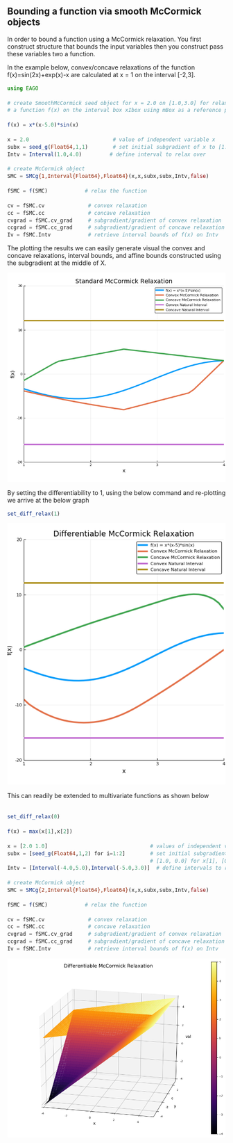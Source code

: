 ## **Bounding a function via smooth McCormick objects**
In order to bound a function using a McCormick relaxation. You first construct
structure that bounds the input variables then you construct pass these variables
two a function.

In the example below, convex/concave relaxations of the function f(x)=sin(2x)+exp(x)-x
are calculated at x = 1 on the interval [-2,3].

```julia
using EAGO

# create SmoothMcCormick seed object for x = 2.0 on [1.0,3.0] for relaxing
# a function f(x) on the interval box xIbox using mBox as a reference point

f(x) = x*(x-5.0)*sin(x)

x = 2.0                           # value of independent variable x
subx = seed_g(Float64,1,1)        # set initial subgradient of x to [1.0]
Intv = Interval(1.0,4.0)         # define interval to relax over

# create McCormick object
SMC = SMCg{1,Interval{Float64},Float64}(x,x,subx,subx,Intv,false)

fSMC = f(SMC)            # relax the function

cv = fSMC.cv              # convex relaxation
cc = fSMC.cc              # concave relaxation
cvgrad = fSMC.cv_grad     # subgradient/gradient of convex relaxation
ccgrad = fSMC.cc_grad     # subgradient/gradient of concave relaxation
Iv = fSMC.Intv            # retrieve interval bounds of f(x) on Intv
```

The plotting the results we can easily generate visual the convex and concave
relaxations, interval bounds, and affine bounds constructed using the subgradient
at the middle of X.

![Figure_1](Figure_1.png)


By setting the differentiability to 1, using the below command and re-plotting we
arrive at the below graph
```julia
set_diff_relax(1)
```

![Figure_2](Figure_2.png)

This can readily be extended to multivariate functions as shown below

```julia

set_diff_relax(0)

f(x) = max(x[1],x[2])

x = [2.0 1.0]                                 # values of independent variable x
subx = [seed_g(Float64,1,2) for i=1:2]        # set initial subgradients of x to
                                              # [1.0, 0.0] for x[1], [0.0,1.0] for x[2]
Intv = [Interval(-4.0,5.0),Interval(-5.0,3.0)]  # define intervals to relax over

# create McCormick object
SMC = SMCg{2,Interval{Float64},Float64}(x,x,subx,subx,Intv,false)

fSMC = f(SMC)            # relax the function

cv = fSMC.cv              # convex relaxation
cc = fSMC.cc              # concave relaxation
cvgrad = fSMC.cv_grad     # subgradient/gradient of convex relaxation
ccgrad = fSMC.cc_grad     # subgradient/gradient of concave relaxation
Iv = fSMC.Intv            # retrieve interval bounds of f(x) on Intv
```

![Figure_3](Figure_3.png)
